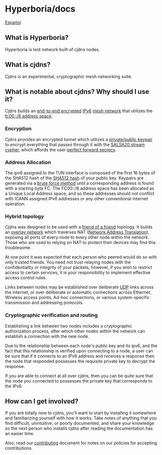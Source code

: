 # Hyperboria/docs
[Español](README_ES.md)

## What is Hyperboria?

Hyperboria is test network built of cjdns nodes.

## What is cjdns?

Cjdns is an experimental, cryptographic mesh networking suite.

## What is notable about cjdns? Why should I use it?

Cjdns builds an [end-to-end encrypted](https://en.wikipedia.org/wiki/End-to-end_encryption) [IPv6](https://en.wikipedia.org/wiki/IPv6) [mesh network](https://en.wikipedia.org/wiki/Mesh_networking) that utilizes the [fc00::/8 address space](https://en.wikipedia.org/wiki/Unique_local_address).

### Encryption

Cjdns provides an encrypted tunnel which utilizes a [private/public keypair](https://en.wikipedia.org/wiki/Public-key_cryptography) to encrypt everything that passes through it with the [SALSA20 stream cypher](https://en.wikipedia.org/wiki/Salsa20), which affords the user [perfect forward secrecy](https://en.wikipedia.org/wiki/Forward_secrecy).

### Address Allocation

The ipv6 assigned to the TUN interface is composed of the first 16 bytes of the SHA512 hash of the [SHA512 hash](https://en.wikipedia.org/wiki/SHA-2) of your public key. Keypairs are generated via a [brute force method](https://en.wikipedia.org/wiki/Brute-force_search) until a corresponding address is found with a starting byte FC. The FC00::/8 address space has been allocated as a Unique Local Address space, and so these addresses should not conflict with ICANN assigned IPv6 addresses or any other conventional internet operation.

### Hybrid topology

Cjdns was designed to be used with a [friend of a friend](https://en.wikipedia.org/wiki/Friend_of_a_friend) topology. It builds an [overlay network](https://en.wikipedia.org/wiki/Overlay_network) which traverses NAT ([Network Address Translation](https://en.wikipedia.org/wiki/Network_address_translation)), exposing all ports of every node to every other node within the network. Those who are used to relying on NAT to protect their devices may find this troublesome.

At one point it was expected that each person who peered would do so with only trusted friends. You need not trust relaying nodes with the confidentiality or integrity of your packets, however, if you wish to restrict access to certain services, it is your responsibility to implement effective access control rules.

Links between nodes may be established over deliberate [UDP](https://en.wikipedia.org/wiki/User_Datagram_Protocol) links across the internet, or over deliberate or automatic connections across Ethernet, Wireless access points, Ad-hoc connections, or various system-specific transmission and addressing protocols.

### Cryptographic verification and routing

Establishing a link between two nodes includes a cryptographic authorization process, after which other nodes within the network can establish a connection with the new node.

Due to the relationship between each node's public key and its ipv6, and the fact that this relationship is verified upon connecting to a node, a user can be sure that if it connects to an IPv6 address and receives a response then the node that responded possesses the requisite private key to decrypt the response.

If you are able to connect at all over cjdns, then you can be quite sure that the node you connected to possesses the private key that corresponds to the IPv6.

## How can I get involved?

If you are totally new to cjdns, you'll want to start by installing it somewhere and familiarizing yourself with how it works. Take notes of anything that you find difficult, unintuitive, or poorly documented, and share your knowledge so the next person who installs cjdns after reading the documentation has an easier time.

Also, read our [contributing](contributing.md) document for notes on our policies for accepting contributions.
